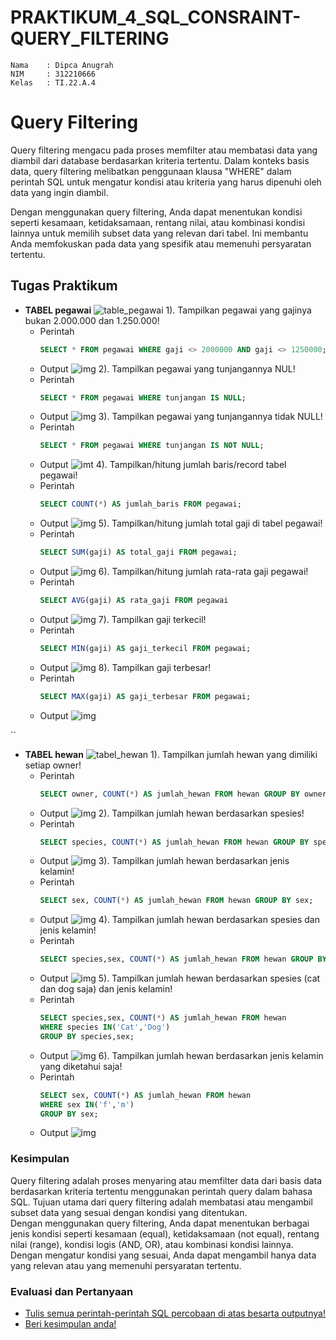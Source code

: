 # PRAKTIKUM_4_SQL_CONSRAINT-QUERY_FILTERING

```
Nama    : Dipca Anugrah
NIM     : 312210666
Kelas   : TI.22.A.4
```

# **Query Filtering**

Query filtering mengacu pada proses memfilter atau membatasi data yang diambil dari database berdasarkan kriteria tertentu. Dalam konteks basis data, query filtering melibatkan penggunaan klausa "WHERE" dalam perintah SQL untuk mengatur kondisi atau kriteria yang harus dipenuhi oleh data yang ingin diambil.

Dengan menggunakan query filtering, Anda dapat menentukan kondisi seperti kesamaan, ketidaksamaan, rentang nilai, atau kombinasi kondisi lainnya untuk memilih subset data yang relevan dari tabel. Ini membantu Anda memfokuskan pada data yang spesifik atau memenuhi persyaratan tertentu.

## **Tugas Praktikum**

- **TABEL pegawai**
  ![table_pegawai](gambar/TABLE%20pegawai.png)
  1). Tampilkan pegawai yang gajinya bukan 2.000.000 dan 1.250.000!
  - Perintah
    ```sql
    SELECT * FROM pegawai WHERE gaji <> 2000000 AND gaji <> 1250000;
    ```
  - Output
    ![img](gambar/SELECT%20FROM%20pegawai%20WHERE%20gaji%202000000%20AND%20gaji%201250000.png)
    2). Tampilkan pegawai yang tunjangannya NUL!
  - Perintah
    ```sql
    SELECT * FROM pegawai WHERE tunjangan IS NULL;
    ```
  - Output
    ![img](gambar/SELECT%20FROM%20pegawai%20WHERE%20tunjangan%20IS%20NULL.png)
    3). Tampilkan pegawai yang tunjangannya tidak NULL!
  - Perintah
    ```sql
    SELECT * FROM pegawai WHERE tunjangan IS NOT NULL;
    ```
  - Output
    ![imt](gambar/SELECT%20FROM%20pegawai%20WHERE%20tunjangan%20IS%20NOT%20NULL.png)
    4). Tampilkan/hitung jumlah baris/record tabel pegawai!
  - Perintah
    ```sql
    SELECT COUNT(*) AS jumlah_baris FROM pegawai;
    ```
  - Output
    ![img](gambar/SELECT%20COUNT%20AS%20jumlah_baris.png)
    5). Tampilkan/hitung jumlah total gaji di tabel pegawai!
  - Perintah
    ```sql
    SELECT SUM(gaji) AS total_gaji FROM pegawai;
    ```
  - Output
    ![img](gambar/SELECT%20SUM%20AS%20total_gaji.png)
    6). Tampilkan/hitung jumlah rata-rata gaji pegawai!
  - Perintah
    ```sql
    SELECT AVG(gaji) AS rata_gaji FROM pegawai
    ```
  - Output
    ![img](<gambar/SELECT%20AVG(gaji)%20AS%20rata_gaji.png>)
    7). Tampilkan gaji terkecil!
  - Perintah
    ```sql
    SELECT MIN(gaji) AS gaji_terkecil FROM pegawai;
    ```
  - Output
    ![img](<gambar/SELECT%20MIN(gaji)%20AS%20gaji_terkecil.png>)
    8). Tampilkan gaji terbesar!
  - Perintah
    ```sql
    SELECT MAX(gaji) AS gaji_terbesar FROM pegawai;
    ```
  - Output
    ![img](<gambar/SELECT%20MAX(gaji)%20AS%20gaji_terbesar.png>)

``

- **TABEL hewan**
  ![tabel_hewan](gambar/TABLE%20hewan.png)
  1). Tampilkan jumlah hewan yang dimiliki setiap owner!
  - Perintah
    ```sql
    SELECT owner, COUNT(*) AS jumlah_hewan FROM hewan GROUP BY owner;
    ```
  - Output
    ![img](gambar/SELECT%20owner%2C%20COUNT%20AS%20jumlah_hewan%20FROM%20hewan%20GROUP%20BY%20owner%3B.png)
    2). Tampilkan jumlah hewan berdasarkan spesies!
  - Perintah
    ```sql
    SELECT species, COUNT(*) AS jumlah_hewan FROM hewan GROUP BY species;
    ```
  - Output
    ![img](gambar/SELECT%20species%2C%20COUNT%20AS%20jumlah_hewan%20GROUP%20BY%20species%3B.png)
    3). Tampilkan jumlah hewan berdasarkan jenis kelamin!
  - Perintah
    ```sql
    SELECT sex, COUNT(*) AS jumlah_hewan FROM hewan GROUP BY sex;
    ```
  - Output
    ![img](gambar/SELECT%20sex%2C%20COUNT%20AS%20jumlah_hewan%20GROUP%20BY%20sex.png)
    4). Tampilkan jumlah hewan berdasarkan spesies dan jenis kelamin!
  - Perintah
    ```sql
    SELECT species,sex, COUNT(*) AS jumlah_hewan FROM hewan GROUP BY species,sex;
    ```
  - Output
    ![img](gambar/SELECT%20species%2Csex.png)
    5). Tampilkan jumlah hewan berdasarkan spesies (cat dan dog saja) dan jenis kelamin!
  - Perintah
    ```sql
    SELECT species,sex, COUNT(*) AS jumlah_hewan FROM hewan
    WHERE species IN('Cat','Dog')
    GROUP BY species,sex;
    ```
  - Output
    ![img](<gambar/SELECT%20species%2Csex%20WHERE%20species%20IN('Cat'%2C'Dog').png>)
    6). Tampilkan jumlah hewan berdasarkan jenis kelamin yang diketahui saja!
  - Perintah
    ```sql
    SELECT sex, COUNT(*) AS jumlah_hewan FROM hewan
    WHERE sex IN('f','m')
    GROUP BY sex;
    ```
  - Output
    ![img](gambar/SELECT%20sex%2C%20COUNT%20AS%20jumlah_hewan%20WHERE%20IN.png)

### **Kesimpulan**

Query filtering adalah proses menyaring atau memfilter data dari basis data berdasarkan kriteria tertentu menggunakan perintah query dalam bahasa SQL. Tujuan utama dari query filtering adalah membatasi atau mengambil subset data yang sesuai dengan kondisi yang ditentukan.  
 Dengan menggunakan query filtering, Anda dapat menentukan berbagai jenis kondisi seperti kesamaan (equal), ketidaksamaan (not equal), rentang nilai (range), kondisi logis (AND, OR), atau kombinasi kondisi lainnya. Dengan mengatur kondisi yang sesuai, Anda dapat mengambil hanya data yang relevan atau yang memenuhi persyaratan tertentu.

### **Evaluasi dan Pertanyaan**

- [Tulis semua perintah-perintah SQL percobaan di atas besarta outputnya!](#tugas-praktikum)
- [Beri kesimpulan anda!](#kesimpulan)
